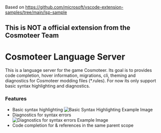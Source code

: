 Based on https://github.com/microsoft/vscode-extension-samples/tree/main/lsp-sample

## This is NOT a official extension from the Cosmoteer Team

# Cosmoteer Language Server

This is a language server for the game Cosmoteer. Its goal is to provides code completion, hover information, migrations, cli, theming and diagnostics for Cosmoteer modding files (\*.rules).
For now its only support basic syntax highlighting and diagnostics.

### Features

-   Basic syntax highlighting
![Basic Syntax Highlighting Example Image](https://github.com/TrustNoOneElse/cosmoteer-lsp/tree/master/showcase/syntax_highlighting.png)
-   Diagnostics for syntax errors
![Diagnostics for syntax errors Example Image](https://github.com/TrustNoOneElse/cosmoteer-lsp/tree/master/showcase/diagnostics.png)
-   Code completion for & references in the same parent scope